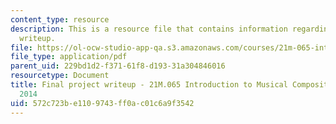 ```yaml
---
content_type: resource
description: This is a resource file that contains information regarding final project
  writeup.
file: https://ol-ocw-studio-app-qa.s3.amazonaws.com/courses/21m-065-introduction-to-musical-composition-spring-2014/572c723be1109743ff0ac01c6a9f3542_MIT21M_065S14_final_hchoi.pdf
file_type: application/pdf
parent_uid: 229bd1d2-f371-61f8-d193-31a304846016
resourcetype: Document
title: Final project writeup - 21M.065 Introduction to Musical Composition Spring
  2014
uid: 572c723b-e110-9743-ff0a-c01c6a9f3542
---
```

